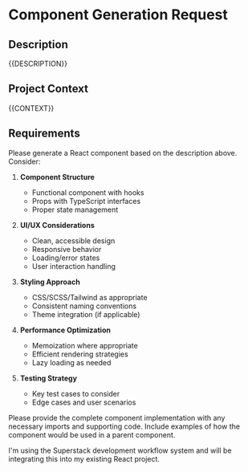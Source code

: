 # Component Generation Request

## Description
{{DESCRIPTION}}

## Project Context
{{CONTEXT}}

## Requirements

Please generate a React component based on the description above. Consider:

1. **Component Structure**
   - Functional component with hooks
   - Props with TypeScript interfaces
   - Proper state management

2. **UI/UX Considerations**
   - Clean, accessible design
   - Responsive behavior
   - Loading/error states
   - User interaction handling

3. **Styling Approach**
   - CSS/SCSS/Tailwind as appropriate
   - Consistent naming conventions
   - Theme integration (if applicable)

4. **Performance Optimization**
   - Memoization where appropriate
   - Efficient rendering strategies
   - Lazy loading as needed

5. **Testing Strategy**
   - Key test cases to consider
   - Edge cases and user scenarios

Please provide the complete component implementation with any necessary imports and supporting code. Include examples of how the component would be used in a parent component.

I'm using the Superstack development workflow system and will be integrating this into my existing React project.
